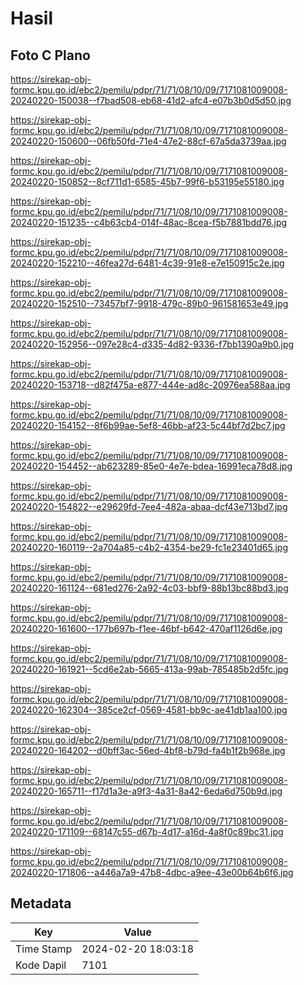 # Hasil

## Foto C Plano

https://sirekap-obj-formc.kpu.go.id/ebc2/pemilu/pdpr/71/71/08/10/09/7171081009008-20240220-150038--f7bad508-eb68-41d2-afc4-e07b3b0d5d50.jpg

https://sirekap-obj-formc.kpu.go.id/ebc2/pemilu/pdpr/71/71/08/10/09/7171081009008-20240220-150600--06fb50fd-71e4-47e2-88cf-67a5da3739aa.jpg

https://sirekap-obj-formc.kpu.go.id/ebc2/pemilu/pdpr/71/71/08/10/09/7171081009008-20240220-150852--8cf711d1-6585-45b7-99f6-b53195e55180.jpg

https://sirekap-obj-formc.kpu.go.id/ebc2/pemilu/pdpr/71/71/08/10/09/7171081009008-20240220-151235--c4b63cb4-014f-48ac-8cea-f5b7881bdd76.jpg

https://sirekap-obj-formc.kpu.go.id/ebc2/pemilu/pdpr/71/71/08/10/09/7171081009008-20240220-152210--46fea27d-6481-4c39-91e8-e7e150915c2e.jpg

https://sirekap-obj-formc.kpu.go.id/ebc2/pemilu/pdpr/71/71/08/10/09/7171081009008-20240220-152510--73457bf7-9918-479c-89b0-961581653e49.jpg

https://sirekap-obj-formc.kpu.go.id/ebc2/pemilu/pdpr/71/71/08/10/09/7171081009008-20240220-152956--097e28c4-d335-4d82-9336-f7bb1390a9b0.jpg

https://sirekap-obj-formc.kpu.go.id/ebc2/pemilu/pdpr/71/71/08/10/09/7171081009008-20240220-153718--d82f475a-e877-444e-ad8c-20976ea588aa.jpg

https://sirekap-obj-formc.kpu.go.id/ebc2/pemilu/pdpr/71/71/08/10/09/7171081009008-20240220-154152--8f6b99ae-5ef8-46bb-af23-5c44bf7d2bc7.jpg

https://sirekap-obj-formc.kpu.go.id/ebc2/pemilu/pdpr/71/71/08/10/09/7171081009008-20240220-154452--ab623289-85e0-4e7e-bdea-16991eca78d8.jpg

https://sirekap-obj-formc.kpu.go.id/ebc2/pemilu/pdpr/71/71/08/10/09/7171081009008-20240220-154822--e29629fd-7ee4-482a-abaa-dcf43e713bd7.jpg

https://sirekap-obj-formc.kpu.go.id/ebc2/pemilu/pdpr/71/71/08/10/09/7171081009008-20240220-160119--2a704a85-c4b2-4354-be29-fc1e23401d65.jpg

https://sirekap-obj-formc.kpu.go.id/ebc2/pemilu/pdpr/71/71/08/10/09/7171081009008-20240220-161124--681ed276-2a92-4c03-bbf9-88b13bc88bd3.jpg

https://sirekap-obj-formc.kpu.go.id/ebc2/pemilu/pdpr/71/71/08/10/09/7171081009008-20240220-161600--177b697b-f1ee-46bf-b642-470af1126d6e.jpg

https://sirekap-obj-formc.kpu.go.id/ebc2/pemilu/pdpr/71/71/08/10/09/7171081009008-20240220-161921--5cd6e2ab-5665-413a-99ab-785485b2d5fc.jpg

https://sirekap-obj-formc.kpu.go.id/ebc2/pemilu/pdpr/71/71/08/10/09/7171081009008-20240220-162304--385ce2cf-0569-4581-bb9c-ae41db1aa100.jpg

https://sirekap-obj-formc.kpu.go.id/ebc2/pemilu/pdpr/71/71/08/10/09/7171081009008-20240220-164202--d0bff3ac-56ed-4bf8-b79d-fa4b1f2b968e.jpg

https://sirekap-obj-formc.kpu.go.id/ebc2/pemilu/pdpr/71/71/08/10/09/7171081009008-20240220-165711--f17d1a3e-a9f3-4a31-8a42-6eda6d750b9d.jpg

https://sirekap-obj-formc.kpu.go.id/ebc2/pemilu/pdpr/71/71/08/10/09/7171081009008-20240220-171109--68147c55-d67b-4d17-a16d-4a8f0c89bc31.jpg

https://sirekap-obj-formc.kpu.go.id/ebc2/pemilu/pdpr/71/71/08/10/09/7171081009008-20240220-171806--a446a7a9-47b8-4dbc-a9ee-43e00b64b6f6.jpg


## Metadata

| Key        | Value               |
| ---------- | ------------------- |
| Time Stamp | 2024-02-20 18:03:18 |
| Kode Dapil | 7101                |



